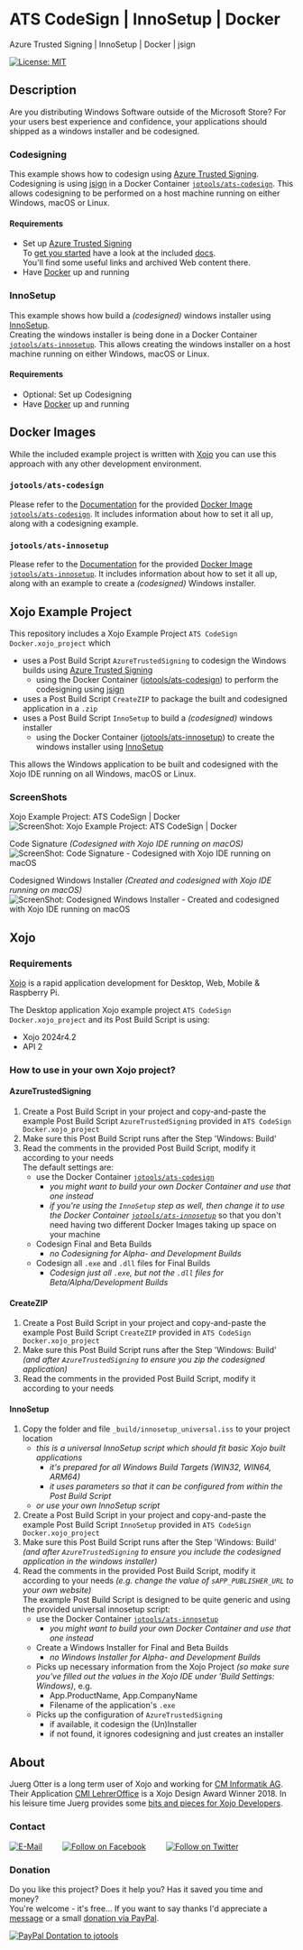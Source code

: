 # ATS CodeSign | InnoSetup | Docker
Azure Trusted Signing | InnoSetup | Docker | jsign

[![License: MIT](https://img.shields.io/badge/License-MIT-green.svg)](LICENSE)

## Description
Are you distributing Windows Software outside of the Microsoft Store? For your users best experience and confidence, your applications should shipped as a windows installer and be codesigned.

### Codesigning
This example shows how to codesign using [Azure Trusted Signing](https://azure.microsoft.com/en-us/products/trusted-signing).  
Codesigning is using [jsign](https://github.com/ebourg/jsign) in a Docker Container [`jotools/ats-codesign`](https://hub.docker.com/r/jotools/ats-codesign). This allows codesigning to be performed on a host machine running on either Windows, macOS or Linux.

#### Requirements

- Set up [Azure Trusted Signing](https://azure.microsoft.com/en-us/products/trusted-signing)  
  To [get you started]((https://learn.microsoft.com/en-us/azure/trusted-signing/quickstart)) have a look at the included [docs](./docs/).  
  You'll find some useful links and archived Web content there.
- Have [Docker](https://www.docker.com/products/docker-desktop/) up and running

### InnoSetup
This example shows how build a *(codesigned)* windows installer using [InnoSetup](https://jrsoftware.org/isinfo.php).  
Creating the windows installer is being done in a Docker Container [`jotools/ats-innosetup`](https://hub.docker.com/r/jotools/ats-innosetup). This allows creating the windows installer on a host machine running on either Windows, macOS or Linux.

#### Requirements

- Optional: Set up Codesigning
- Have [Docker](https://www.docker.com/products/docker-desktop/) up and running


## Docker Images

While the included example project is written with [Xojo](https://www.xojo.com/) you can use this approach with any other development environment.

### `jotools/ats-codesign`

Please refer to the [Documentation](./dockerimage/ats-codesign/) for the provided [Docker Image `jotools/ats-codesign`](./dockerimage/ats-codesign/). It includes information about how to set it all up, along with a codesigning example.

### `jotools/ats-innosetup`

Please refer to the [Documentation](./dockerimage/ats-innosetup/) for the provided [Docker Image `jotools/ats-innosetup`](./dockerimage/ats-innosetup/). It includes information about how to set it all up, along with an example to create a *(codesigned)* Windows installer.

## Xojo Example Project

This repository includes a Xojo Example Project `ATS CodeSign Docker.xojo_project` which
- uses a Post Build Script `AzureTrustedSigning` to codesign the Windows builds using [Azure Trusted Signing](https://azure.microsoft.com/en-us/products/trusted-signing)
  - using the Docker Container ([jotools/ats-codesign](https://hub.docker.com/r/jotools/ats-codesign)) to perform the codesigning using [jsign](https://github.com/ebourg/jsign)
- uses a Post Build Script `CreateZIP` to package the built and codesigned application in a `.zip`
- uses a Post Build Script `InnoSetup` to build a *(codesigned)* windows installer
  - using the Docker Container ([jotools/ats-innosetup](https://hub.docker.com/r/jotools/ats-innosetup)) to create the windows installer using [InnoSetup](https://jrsoftware.org/isinfo.php)

This allows the Windows application to be built and codesigned with the Xojo IDE running on all Windows, macOS or Linux.

### ScreenShots

Xojo Example Project: ATS CodeSign | Docker  
![ScreenShot: Xojo Example Project: ATS CodeSign | Docker](screenshots/xojo-example-project.png?raw=true)

Code Signature *(Codesigned with Xojo IDE running on macOS)*
![ScreenShot: Code Signature - Codesigned with Xojo IDE running on macOS](screenshots/code-signature.png?raw=true)

Codesigned Windows Installer *(Created and codesigned with Xojo IDE running on macOS)*
![ScreenShot: Codesigned Windows Installer - Created and codesigned with Xojo IDE running on macOS](screenshots/codesigned-Installer.png?raw=true)


## Xojo
### Requirements
[Xojo](https://www.xojo.com/) is a rapid application development for Desktop, Web, Mobile & Raspberry Pi.  

The Desktop application Xojo example project `ATS CodeSign Docker.xojo_project` and its Post Build Script is using:
- Xojo 2024r4.2
- API 2

### How to use in your own Xojo project?

#### AzureTrustedSigning
1. Create a Post Build Script in your project and copy-and-paste the example Post Build Script `AzureTrustedSigning` provided in `ATS CodeSign Docker.xojo_project`
2. Make sure this Post Build Script runs after the Step 'Windows: Build'
3. Read the comments in the provided Post Build Script, modify it according to your needs  
   The default settings are:
   - use the Docker Container [`jotools/ats-codesign`](https://hub.docker.com/r/jotools/ats-codesign)
     - *you might want to build your own Docker Container and use that one instead*
     - *if you're using the `InnoSetup` step as well, then change it to use the Docker Container [`jotools/ats-innosetup`](https://hub.docker.com/r/jotools/ats-innosetup)* so that you don't need having two different Docker Images taking up space on your machine
   - Codesign Final and Beta Builds
     - *no Codesigning for Alpha- and Development Builds*
   - Codesign all `.exe` and `.dll` files for Final Builds
     - *Codesign just all `.exe`, but not the `.dll` files for Beta/Alpha/Development Builds*

#### CreateZIP

1. Create a Post Build Script in your project and copy-and-paste the example Post Build Script `CreateZIP` provided in `ATS CodeSign Docker.xojo_project`
2. Make sure this Post Build Script runs after the Step 'Windows: Build' *(and after `AzureTrustedSigning` to ensure you zip the codesigned application)*
3. Read the comments in the provided Post Build Script, modify it according to your needs

#### InnoSetup

1. Copy the folder and file `_build/innosetup_universal.iss` to your project location
   - *this is a universal InnoSetup script which should fit basic Xojo built applications*
     - *it's prepared for all Windows Build Targets (WIN32, WIN64, ARM64)*
     - *it uses parameters so that it can be configured from within the Post Build Script*
   - *or use your own InnoSetup script*
2. Create a Post Build Script in your project and copy-and-paste the example Post Build Script `InnoSetup` provided in `ATS CodeSign Docker.xojo_project`
3. Make sure this Post Build Script runs after the Step 'Windows: Build' *(and after `AzureTrustedSigning` to ensure you include the codesigned application in the windows installer)*
4. Read the comments in the provided Post Build Script, modify it according to your needs *(e.g. change the value of `sAPP_PUBLISHER_URL` to your own website)*  
   The example Post Build Script is designed to be quite generic and using the provided universal innosetup script:
   - use the Docker Container [`jotools/ats-innosetup`](https://hub.docker.com/r/jotools/ats-innosetup)
     - *you might want to build your own Docker Container and use that one instead*
   - Create a Windows Installer for Final and Beta Builds
     - *no Windows Installer for Alpha- and Development Builds*
   - Picks up necessary information from the Xojo Project *(so make sure you've filled out the values in the Xojo IDE under 'Build Settings: Windows)*, e.g.
     - App.ProductName, App.CompanyName
     - Filename of the application's `.exe`
   - Picks up the configuration of `AzureTrustedSigning`
     - if available, it codesign the (Un)Installer
     - if not found, it ignores codesigning and just creates an installer

## About
Juerg Otter is a long term user of Xojo and working for [CM Informatik AG](https://cmiag.ch/). Their Application [CMI LehrerOffice](https://cmi-bildung.ch/) is a Xojo Design Award Winner 2018. In his leisure time Juerg provides some [bits and pieces for Xojo Developers](https://www.jo-tools.ch/).


### Contact
[![E-Mail](https://img.shields.io/static/v1?style=social&label=E-Mail&message=xojo@jo-tools.ch)](mailto:xojo@jo-tools.ch)
&emsp;&emsp;
[![Follow on Facebook](https://img.shields.io/static/v1?style=social&logo=facebook&label=Facebook&message=juerg.otter)](https://www.facebook.com/juerg.otter)
&emsp;&emsp;
[![Follow on Twitter](https://img.shields.io/twitter/follow/juergotter?style=social)](https://twitter.com/juergotter)

### Donation
Do you like this project? Does it help you? Has it saved you time and money?  
You're welcome - it's free... If you want to say thanks I'd appreciate a [message](mailto:xojo@jo-tools.ch) or a small [donation via PayPal](https://paypal.me/jotools).  

[![PayPal Dontation to jotools](https://img.shields.io/static/v1?style=social&logo=paypal&label=PayPal&message=jotools)](https://paypal.me/jotools)
